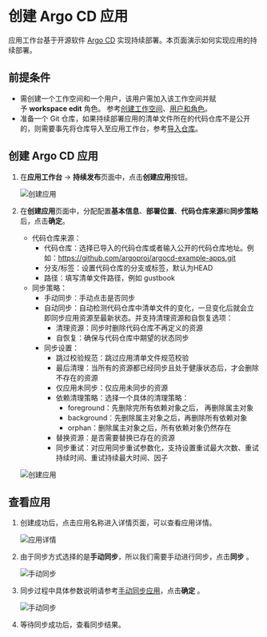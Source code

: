 # 创建 Argo CD 应用

应用工作台基于开源软件 [Argo CD](https://argo-cd.readthedocs.io/en/stable/) 实现持续部署。本页面演示如何实现应用的持续部署。

## 前提条件

- 需创建一个工作空间和一个用户，该用户需加入该工作空间并赋予 **workspace edit** 角色。
  参考[创建工作空间](../../../ghippo/user-guide/workspace/workspace.md)、[用户和角色](../../../ghippo/user-guide/access-control/user.md)。
- 准备一个 Git 仓库，如果持续部署应用的清单文件所在的代码仓库不是公开的，则需要事先将仓库导入至应用工作台，参考[导入仓库](import-repo.md)。

## 创建 Argo CD 应用

1. 在**应用工作台** -> **持续发布**页面中，点击**创建应用**按钮。

    ![创建应用](https://docs.daocloud.io/daocloud-docs-images/docs/amamba/images/argo01.png)

1. 在**创建应用**页面中，分配配置**基本信息**、**部署位置**、**代码仓库来源**和**同步策略**后，点击**确定**。

    - 代码仓库来源：
        - 代码仓库：选择已导入的代码仓库或者输入公开的代码仓库地址。例如：https://github.com/argoproj/argocd-example-apps.git
        - 分支/标签：设置代码仓库的分支或标签，默认为HEAD
        - 路径：填写清单文件路径，例如 gustbook
    - 同步策略：
        - 手动同步：手动点击是否同步
        - 自动同步：自动检测代码仓库中清单文件的变化，一旦变化后就会立即同步应用资源至最新状态。并支持清理资源和自恢复选项：
            - 清理资源：同步时删除代码仓库不再定义的资源
            - 自恢复：确保与代码仓库中期望的状态同步
        - 同步设置：
            - 跳过校验规范：跳过应用清单文件规范校验
            - 最后清理：当所有的资源都已经同步且处于健康状态后，才会删除不存在的资源
            - 仅应用未同步：仅应用未同步的资源
            - 依赖清理策略：选择一个具体的清理策略：
                - foreground：先删除完所有依赖对象之后， 再删除属主对象
                - background：先删除属主对象之后，再删除所有依赖对象
                - orphan：删除属主对象之后，所有依赖对象仍然存在
            - 替换资源：是否需要替换已存在的资源
            - 同步重试：对应用同步重试参数化，支持设置重试最大次数、重试持续时间、重试持续最大时间、因子

    ![创建应用](https://docs.daocloud.io/daocloud-docs-images/docs/amamba/images/argo02.png)

## 查看应用

1. 创建成功后，点击应用名称进入详情页面，可以查看应用详情。

    ![应用详情](https://docs.daocloud.io/daocloud-docs-images/docs/amamba/images/argo03.png)

1. 由于同步方式选择的是**手动同步**，所以我们需要手动进行同步，点击**同步** 。

    ![手动同步](https://docs.daocloud.io/daocloud-docs-images/docs/amamba/images/argo04.png)

1. 同步过程中具体参数说明请参考[手动同步应用](./sync-manually.md)，点击**确定** 。

    ![手动同步](https://docs.daocloud.io/daocloud-docs-images/docs/amamba/images/argo05.png)

1. 等待同步成功后，查看同步结果。

